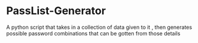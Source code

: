 # PassList-Generator
A python script that takes in a collection of data given to it , then generates possible password combinations that can be gotten from those details
